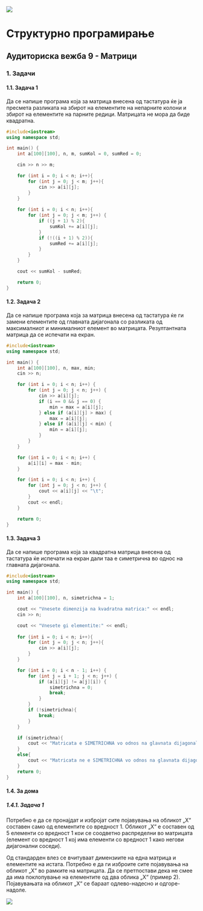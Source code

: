 <img src="../img/logo_mk.png">


# Структурно програмирање
## Аудиториска вежба 9 - Матрици

### 1. Задачи
#### 1.1. Задача 1

Да се напише програма која за матрица внесена од тастатура ќе ја пресмета
разликата на збирот на елементите на непарните колони и збирот на
елементите на парните редици. Матрицата не мора да биде квадратна.


```cpp
#include<iostream>
using namespace std;

int main() {
    int a[100][100], n, m, sumKol = 0, sumRed = 0;

    cin >> n >> m;

    for (int i = 0; i < n; i++){
        for (int j = 0; j < m; j++){
            cin >> a[i][j];
        }
    }
    
    for (int i = 0; i < n; i++){
        for (int j = 0; j < m; j++) {
            if ((j + 1) % 2){
                sumKol += a[i][j];
            }
            if (!((i + 1) % 2)){
                sumRed += a[i][j];
            }
        }
    }

    cout << sumKol - sumRed;

    return 0;
}
```

#### 1.2. Задача 2

Да се напише програма која за матрица внесена од тастатура ќе ги замени елементите од главната дијагонала со разликата од максималниот и
минималниот елемент во матрицата. Резултантната матрица да се испечати
на екран.

```cpp
#include<iostream>
using namespace std;

int main() {
    int a[100][100], n, max, min;
    cin >> n;

    for (int i = 0; i < n; i++) {
        for (int j = 0; j < n; j++) {
            cin >> a[i][j];
            if (i == 0 && j == 0) {
                min = max = a[i][j];
            } else if (a[i][j] > max) {
                max = a[i][j];
            } else if (a[i][j] < min) {
                min = a[i][j];
            }
        }
    }

    for (int i = 0; i < n; i++) {
        a[i][i] = max - min;
    }

    for (int i = 0; i < n; i++) {
        for (int j = 0; j < n; j++) {
            cout << a[i][j] << "\t";
        }
        cout << endl;
    }

    return 0;
}
```

#### 1.3. Задача 3

Да се напише програма која за квадратна матрица внесена од тастатура ќе
испечати на екран дали таа е симетрична во однос на главната дијагонала.

```cpp
#include<iostream>
using namespace std;

int main() {
    int a[100][100], n, simetrichna = 1;

    cout << "Vnesete dimenzija na kvadratna matrica:" << endl;
    cin >> n;

    cout << "Vnesete gi elementite:" << endl;
    
    for (int i = 0; i < n; i++){
        for (int j = 0; j < n; j++){
            cin >> a[i][j];
        }
    }

    for (int i = 0; i < n - 1; i++) {
        for (int j = i + 1; j < n; j++) {
            if (a[i][j] != a[j][i]) {
                simetrichna = 0;
                break;
            }
        }
        if (!simetrichna){
            break;
        }
    }

    if (simetrichna){
        cout << "Matricata e SIMETRICHNA vo odnos na glavnata dijagonala" << endl;
    }
    else{
        cout << "Matricata ne e SIMETRICHNA vo odnos na glavnata dijagonala" << endl;
    }
    return 0;
}
```

#### 1.4. За дома
##### 1.4.1. Задача 1
Потребно е да се пронајдат и избројат сите појавувања на обликот „Х“ составен само од елементите со вредност 1. Обликот „Х“ е составен од 5 елементи со вредност 1 кои се соодветно распределни во матрицата (елемент со вредност 1 кој има елементи со вредност 1 како негови дијагонални соседи).

Од стандарден влез се вчитуваат димензиите на една матрица и елементите на истата. Потребно е да ги изброите сите појавувања на обликот „Х“ во рамките на матрицата. Да се претпостави дека не смее да има поклопување на елементите од два облика „Х“ (пример 2). Појавувањата на обликот „Х“ се бараат одлево-надесно и одгоре-надоле.

<img src="../img/pr_matrix.png">